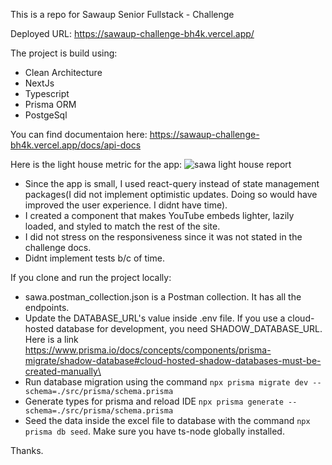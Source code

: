This is a repo for Sawaup Senior Fullstack - Challenge

Deployed URL: https://sawaup-challenge-bh4k.vercel.app/

The project is build using:
- Clean Architecture
- NextJs
- Typescript
- Prisma ORM
- PostgeSql

You can find documentaion here: https://sawaup-challenge-bh4k.vercel.app/docs/api-docs

Here is the light house metric for the app:
![sawa light house report](https://user-images.githubusercontent.com/61096394/210861062-cc30dee8-1e40-45c8-97f5-34616ebaffe1.PNG)

- Since the app is small, I used react-query instead of state management packages(I did not implement optimistic updates. Doing so would have improved the user experience. I didnt have time).
- I created a component that makes YouTube embeds lighter, lazily loaded, and styled to match the rest of the site.
- I did not stress on the responsiveness since it was not stated in the challenge docs.
- Didnt implement tests b/c of time.

If you clone and run the project locally:
- sawa.postman_collection.json is a Postman collection. It has all the endpoints.
- Update the DATABASE_URL's value inside .env file.  If you use a cloud-hosted database for development, you need SHADOW_DATABASE_URL. Here is a link https://www.prisma.io/docs/concepts/components/prisma-migrate/shadow-database#cloud-hosted-shadow-databases-must-be-created-manually\
- Run database migration using the command ```npx prisma migrate dev --schema=./src/prisma/schema.prisma```
- Generate types for prisma and reload IDE ```npx prisma generate --schema=./src/prisma/schema.prisma```
- Seed the data inside the excel file to database with the command ```npx prisma db seed```. Make sure you have ts-node globally installed.

Thanks.
